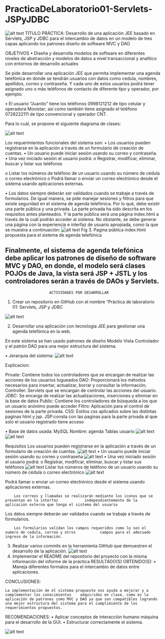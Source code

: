 # PracticaDeLaboratorio01-Servlets-JSPyJDBC
 ![alt text](/images/13.png)
TÍTULO PRÁCTICA: Desarrollo de una aplicación JEE basado en Servlets, JSP y JDBC
para el intercambio de datos en un modelo de tres capas aplicando los patrones diseño de software MVC y DAO

OBJETIVOS
•	Diseña y desarrolla modelos de software en diferentes niveles de abstracción y modelos de datos a nivel transaccional y analítico con entornos de desarrollo actuales


Se pide desarrollar una aplicación JEE que permita implementar una agenda telefónica en donde se tendrán usuarios con datos como cedula, nombres, apellidos, correo y contraseña. Y cada uno de estos usuarios podrá tener asignado uno o más teléfonos de contacto de diferente tipo y operador, por ejemplo:

•	El usuario “Juanito” tiene los teléfonos 0998121212 de tipo celular y operadora Movistar; así como también tiene asignado el teléfono 0728222111 de tipo convencional y operador CNT.

Para lo cuál, se propone el siguiente diagrama de clases:


 ![alt text](/images/1.png)
 
 Los requerimientos funcionales del sistema son:
•	Los usuarios pueden registrarse en la aplicación a través de un formulario de creación de cuentas.
•	Un usuario puede iniciar sesión usando su correo y contraseña.
•	Una vez iniciado sesión el usuario podrá:
o	Registrar, modificar, eliminar, buscar y listar sus teléfonos

o	Listar los números de teléfono de un usuario usando su número de cédula o correo electrónico
o	Podrá llamar o enviar un correo electrónico desde el sistema usando aplicaciones externas.

•	Los datos siempre deberán ser validados cuando se trabaje a través de formularios.
De igual manera, se pide manejar sesiones y filtros para que existe seguridad en el sistema de agenda telefónica. Por lo qué, debe existir una parte pública 
y una privada. La parte privada ha sido descrita en los requisitos antes planteados. Y la parte pública será una página index.html a través de la cuál podrán acceder al sistema. No obstante, se debe generar una página con la experiencia e interfaz de usuario apropiada, como la que se muestra a continuación:
 ![alt text](/images/2.png)
 Fig 3. Pagina pública index.html propuesta para el sistema de agenda telefónica
 
 
Finalmente, el sistema de agenda telefónica debe aplicar los patrones de diseño de software MVC y DAO, en donde, el modelo será clases POJOs de Java, la vista será JSP + JSTL y los controladores serán a través de DAOs y Servlets.
-------------------------------------------------------------------------------------------
                        ACTIVIDADES POR DESARROLLAR
1.	Crear un repositorio en GitHub con el nombre “Práctica de laboratorio 01: Servlets, JSP y JDBC

 ![alt text](/images/4.png)

2.	Desarrollar una aplicación con tecnología JEE para gestionar una agenda telefónica en la web.

En este sistema se han usado patrones de diseño Modelo Vista Controlador y el patrón DAO para una mejor estructura del sistema.

•	Jerarquia del sistema:
![alt text](/images/3.png)

Explicacion:

Private: Contiene todos los controladores que se encargan de realizar las acciones de los usuarios logueados
DAO: Proporcionará los métodos necesarios para insertar, actualizar, borrar y consultar la información;
Controller: Servlets que se encargan de controlar las acciones del usuario.
JDBC: Se encarga de realizar las actualizaciones, inserciones y eliminar en la base de datos
Public: Contiene los controladores de búsqueda a los que un usuario anónimo puede acceder
Filtro: Aplicación para el control de sesiones de la parte privada.
CSS: Estilos css aplicados sobre las distintas paginas html y jsp.
JSP:consta con las paginas para la parte privada al que solo el usuario registrado tiene acceso

•	Base de datos usada: MySQL
Nombre: agenda
Tablas usuario
![alt text](/images/5.png)
![alt text](/images/6.png)


Requisitos
Los usuarios pueden registrarse en la aplicación a través de un formulario de creación de cuentas.
 ![alt text](/images/7.png)
•	Un usuario puede iniciar sesión usando su correo y contraseña
![alt text](/images/8.png)
•	Una vez iniciado sesión el usuario podrá:
o	Registrar, modificar, eliminar, buscar y listar sus teléfonos
![alt text](/images/9.png)
Listar los números de teléfono de un usuario usando su número de cédula o correo electrónico
![alt text](/images/10.png)

Podrá llamar o enviar un correo electrónico desde el sistema usando aplicaciones externas.

		Los correos y llamadas se realizarán mediante los iconos que se presentan en la interfaz 			independientemente de la aplicación externa que tenga el sistema del usuario

Los datos siempre deberán ser validados cuando se trabaje a través de formularios.

		Los formularios validan los campos requeridos como lo son el numero de cedula, correo y otros 			campos para el adecuado ingreso de la información.
3.	Realizar varios commits en la herramienta GitHub que demuestren el desarrollo de la aplicación.
![alt text](/images/11.png)
1.	Implementar el README del repositorio del proyecto con la misma información del informe de la práctica
RESULTADO(S) OBTENIDO(S):
•	Maneja diferentes formatos para el intercambio de datos entre aplicaciones.

CONCLUSIONES:

	La implementación de el sistema propuesto nos ayuda a mejorar y a complementar los conocimientos 	adquiridos en clase, como es la aplicación de patrones como MVC y DAO ya que son compatibles logrando 	una mejor estructura del sistema para el cumplimiento de los requerimientos propuestos.
 
 RECOMENDACIONES:
•	Aplicar conceptos de interacción humano máquina para el desarrollo de la GUI.
•	Estructurar correctamente el sistema.

![alt text](/images/12.png)

